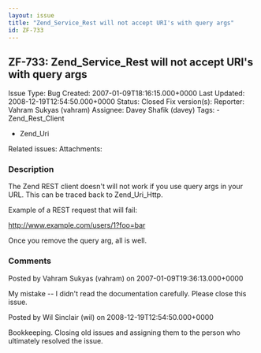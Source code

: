 ```yaml
---
layout: issue
title: "Zend_Service_Rest will not accept URI's with query args"
id: ZF-733
---
```


ZF-733: Zend\_Service\_Rest will not accept URI's with query args
-----------------------------------------------------------------

 Issue Type: Bug Created: 2007-01-09T18:16:15.000+0000 Last Updated: 2008-12-19T12:54:50.000+0000 Status: Closed Fix version(s): 
 Reporter:  Vahram Sukyas (vahram)  Assignee:  Davey Shafik (davey)  Tags: - Zend\_Rest\_Client
- Zend\_Uri
 
 Related issues: 
 Attachments: 
### Description

The Zend REST client doesn't will not work if you use query args in your URL. This can be traced back to Zend\_Uri\_Http.

Example of a REST request that will fail:

<http://www.example.com/users/1?foo=bar>

Once you remove the query arg, all is well.

 

 

### Comments

Posted by Vahram Sukyas (vahram) on 2007-01-09T19:36:13.000+0000

My mistake -- I didn't read the documentation carefully. Please close this issue.

 

 

Posted by Wil Sinclair (wil) on 2008-12-19T12:54:50.000+0000

Bookkeeping. Closing old issues and assigning them to the person who ultimately resolved the issue.

 

 